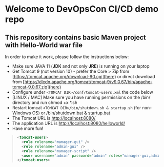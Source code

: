 # Welcome to DevOpsCon CI/CD demo repo
## This repository contains basic Maven project with Hello-World war file 
In order to make it work, please follow the instructions below: 

* Make sure JAVA 11 (<b>JDK</b> and not only <b>JRE</b>) is running on your laptop
* Get Tomcat 9 (not version 10) - prefer the Core > Zip from [https://tomcat.apache.org/download-90.cgi](here) or direct download from [https://dlcdn.apache.org/tomcat/tomcat-9/v9.0.67/bin/apache-tomcat-9.0.67.zip](here)
* Configure under `<TOMCAT DIR>/conf/tomcat-users.xml` the code below
* [LINUX / MAC] Make sure you have running permissions on the /bin/ directory and run chmod +x *.sh
* Restart tomcat `<TOMCAT DIR>/bin/shutdown.sh & startup.sh` (for non-Windows OS) or /bin/shutdown.bat & startup.bat
* The Tomcat URL is [http://localhost:8080/](http://localhost:8080/)
* The application URL is [http://localhost:8080/helloworld/](http://localhost:8080/helloworld)
* Have more fun!

 > ```xml
 > <tomcat-users>
 >   <role rolename="manager-gui" />
 >   <role rolename="admin-gui" />
 >   <role rolename="manager-script" />
 >   <user username="admin" password="admin" roles="manager-gui,admin-gui,manager-script" />
 > </tomcat-users>
 > ```

